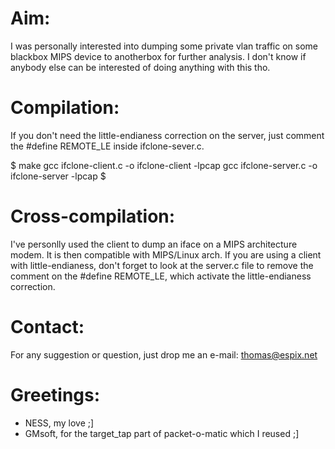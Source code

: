 Aim:
====

I was personally interested into dumping some private vlan traffic on some
blackbox MIPS device to anotherbox for further analysis. I don't know
if anybody else can be interested of doing anything with this tho.


Compilation:
============

If you don't need the little-endianess correction on the server,
just comment the #define REMOTE_LE inside ifclone-sever.c.

$ make
gcc ifclone-client.c -o ifclone-client -lpcap
gcc ifclone-server.c -o ifclone-server -lpcap
$

Cross-compilation:
==================

I've personlly used the client to dump an iface on a MIPS architecture modem.
It is then compatible with MIPS/Linux arch. If you are using a client with
little-endianess, don't forget to look at the server.c file to remove the comment
on the #define REMOTE_LE, which activate the little-endianess correction.


Contact:
========

For any suggestion or question, just drop me an e-mail: thomas@espix.net

Greetings:
==========

 - NESS, my love ;]
 - GMsoft, for the target_tap part of packet-o-matic which I reused ;]
